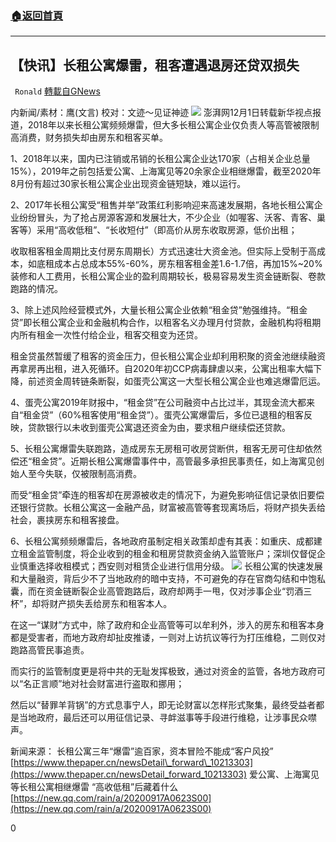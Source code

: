 ###  [:house:返回首頁](https://github.com/ourhimalayas/txt)
---

## 【快讯】长租公寓爆雷，租客遭遇退房还贷双损失
` Ronald` [轉載自GNews](https://gnews.org/zh-hans/606629/)

内新闻/素材：鹰(文言) 校对：文迹～见证神迹
![]()![](https://gnews-media-offload.s3.amazonaws.com/wp-content/uploads/2020/12/01033604/PSX_20201201_152634.jpg)
澎湃网12月1日转载新华视点报道，2018年以来长租公寓频频爆雷，但大多长租公寓企业仅负责人等高管被限制高消费，财务损失却由房东和租客买单。

1、2018年以来，国内已注销或吊销的长租公寓企业达170家（占相关企业总量15%），2019年之前包括爱公寓、上海寓见等20余家企业相继爆雷，截至2020年8月份有超过30家长租公寓企业出现资金链短缺，难以运行。

2、2017年长租公寓受“租售并举”政策红利影响迎来高速发展期，各地长租公寓企业纷纷冒头，为了抢占房源客源和发展壮大，不少企业（如喔客、沃客、青客、巢客等）采用“高收低租”、“长收短付”（即高价从房东收取房源，低价出租；

收取租客租金周期比支付房东周期长）方式迅速壮大资金池。但实际上受制于高成本，如底租成本占总成本55%-60%，房东租客租金差1.6-1.7倍，再加15%~20%装修和人工费用，长租公寓企业的盈利周期较长，极易容易发生资金链断裂、卷款跑路的情况。

3、除上述风险经营模式外，大量长租公寓企业依赖“租金贷”勉强维持。“租金贷”即长租公寓企业和金融机构合作，以租客名义办理月付贷款，金融机构将租期内所有租金一次性付给企业，租客交租变为还贷。

租金贷虽然暂缓了租客的资金压力，但长租公寓企业却利用积聚的资金池继续融资再拿房再出租，进入死循环。自2020年初CCP病毒肆虐以来，公寓出租率大幅下降，前述资金周转链条断裂，如蛋壳公寓这一大型长租公寓企业也难逃爆雷厄运。

4、蛋壳公寓2019年财报中，“租金贷”在公司融资中占比过半，其现金流大都来自“租金贷”（60%租客使用“租金贷”）。蛋壳公寓爆雷后，多位已退租的租客反映，贷款银行以未收到蛋壳公寓退还资金为由，要求租户继续偿还贷款。

5、长租公寓爆雷失联跑路，造成房东无房租可收房贷断供，租客无房可住却依然偿还“租金贷”。近期长租公寓爆雷事件中，高管最多承担民事责任，如上海寓见创始人至今失联，仅被限制高消费。

而受“租金贷”牵连的租客却在房源被收走的情况下，为避免影响征信记录依旧要偿还银行贷款。长租公寓这一金融产品，财富被高管等套现离场后，将财产损失丢给社会，裹挟房东和租客接盘。

6、长租公寓频频爆雷后，各地政府虽制定相关政策却虚有其表：如重庆、成都建立租金监管制度，将企业收到的租金和租房贷款资金纳入监管账户；深圳仅督促企业慎重选择收租模式；西安则对租赁企业进行信用分级。
![]()![](https://gnews-media-offload.s3.amazonaws.com/wp-content/uploads/2020/12/01033622/PSX_20201201_152216.jpg)
长租公寓的快速发展和大量融资，背后少不了当地政府的暗中支持，不可避免的存在官商勾结和中饱私囊，而在资金链断裂企业高管跑路后，政府却两手一甩，仅对涉事企业“罚酒三杯”，却将财产损失丢给房东和租客本人。

在这一“谋财”方式中，除了政府和企业高管等可以牟利外，涉入的房东和租客本身都是受害者，而地方政府却扯皮推诿，一则对上访抗议等行为打压维稳，二则仅对跑路高管民事追责。

而实行的监管制度更是将中共的无耻发挥极致，通过对资金的监管，各地方政府可以“名正言顺”地对社会财富进行盗取和挪用；

然后以“替罪羊背锅”的方式息事宁人，即无论财富以怎样形式聚集，最终受益者都是当地政府，最后还可以用征信记录、寻衅滋事等手段进行维稳，让涉事民众噤声。

新闻来源：
长租公寓三年“爆雷”逾百家，资本冒险不能成“客户风投”
[https://www.thepaper.cn/newsDetail\_forward\_10213303](https://www.thepaper.cn/newsDetail_forward_10213303)
爱公寓、上海寓见等长租公寓相继爆雷 “高收低租”后藏着什么
[https://new.qq.com/rain/a/20200917A0623S00](https://new.qq.com/rain/a/20200917A0623S00)

0
